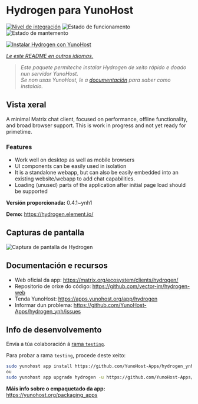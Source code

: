 <!--
NOTA: Este README foi creado automáticamente por <https://github.com/YunoHost/apps/tree/master/tools/readme_generator>
NON debe editarse manualmente.
-->

# Hydrogen para YunoHost

[![Nivel de integración](https://dash.yunohost.org/integration/hydrogen.svg)](https://dash.yunohost.org/appci/app/hydrogen) ![Estado de funcionamento](https://ci-apps.yunohost.org/ci/badges/hydrogen.status.svg) ![Estado de mantemento](https://ci-apps.yunohost.org/ci/badges/hydrogen.maintain.svg)

[![Instalar Hydrogen con YunoHost](https://install-app.yunohost.org/install-with-yunohost.svg)](https://install-app.yunohost.org/?app=hydrogen)

*[Le este README en outros idiomas.](./ALL_README.md)*

> *Este paquete permíteche instalar Hydrogen de xeito rápido e doado nun servidor YunoHost.*  
> *Se non usas YunoHost, le a [documentación](https://yunohost.org/install) para saber como instalalo.*

## Vista xeral

A minimal Matrix chat client, focused on performance, offline functionality, and broad browser support. This is work in progress and not yet ready for primetime.

### Features

- Work well on desktop as well as mobile browsers
- UI components can be easily used in isolation
- It is a standalone webapp, but can also be easily embedded into an existing website/webapp to add chat capabilities.
- Loading (unused) parts of the application after initial page load should be supported


**Versión proporcionada:** 0.4.1~ynh1

**Demo:** <https://hydrogen.element.io/>

## Capturas de pantalla

![Captura de pantalla de Hydrogen](./doc/screenshots/hydrogen-large.png)

## Documentación e recursos

- Web oficial da app: <https://matrix.org/ecosystem/clients/hydrogen/>
- Repositorio de orixe do código: <https://github.com/vector-im/hydrogen-web>
- Tenda YunoHost: <https://apps.yunohost.org/app/hydrogen>
- Informar dun problema: <https://github.com/YunoHost-Apps/hydrogen_ynh/issues>

## Info de desenvolvemento

Envía a túa colaboración á [rama `testing`](https://github.com/YunoHost-Apps/hydrogen_ynh/tree/testing).

Para probar a rama `testing`, procede deste xeito:

```bash
sudo yunohost app install https://github.com/YunoHost-Apps/hydrogen_ynh/tree/testing --debug
ou
sudo yunohost app upgrade hydrogen -u https://github.com/YunoHost-Apps/hydrogen_ynh/tree/testing --debug
```

**Máis info sobre o empaquetado da app:** <https://yunohost.org/packaging_apps>
